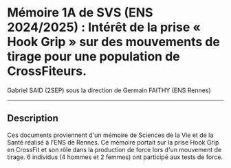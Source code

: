 # Mémoire 1A de SVS (ENS 2024/2025) : Intérêt de la prise « Hook Grip » sur des mouvements de tirage pour une population de CrossFiteurs.

Gabriel SAID (2SEP) sous la direction de Germain FAITHY (ENS Rennes)

---

## Description
Ces documents proviennent d'un mémoire de Sciences de la Vie et de la Santé réalisé à l'ENS de Rennes. Ce mémoire portait sur la prise Hook Grip en CrossFit et son rôle dans la production de force lors d'un mouvement de tirage.  6 individus (4 hommes et 2 femmes) ont participé aux tests de force. 
